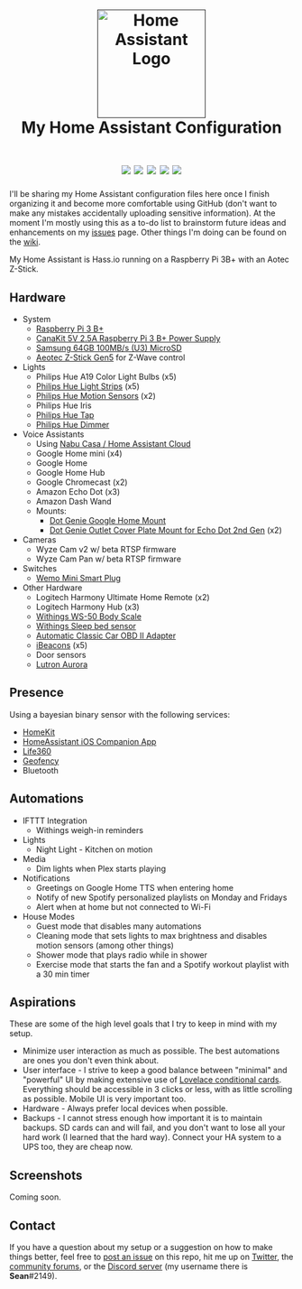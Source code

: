 <h1 align="center">
  <a name="logo" href=""><img src="https://raw.githubusercontent.com/home-assistant/home-assistant-assets/master/logo-round-192x192.png" alt="Home Assistant Logo" width="192"></a>
  <br>
  My Home Assistant Configuration
</h1>

<h1 align="center">
<img src="https://img.shields.io/badge/HA--Version-0.95.4-brightgreen.svg"/> <img src="https://img.shields.io/maintenance/yes/2019.svg"/> <img src="https://img.shields.io/github/commit-activity/y/SeanPM5/homeassistant-config.svg"/> <img src="https://img.shields.io/github/last-commit/SeanPM5/homeassistant-config.svg?style=plasticr"/> <img src="https://img.shields.io/github/issues/SeanPM5/homeassistant-config.svg"/>
</h1>

I'll be sharing my Home Assistant configuration files here once I finish organizing it and become more comfortable using GitHub (don't want to make any mistakes accidentally uploading sensitive information). At the moment I'm mostly using this as a to-do list to brainstorm future ideas and enhancements on my [issues](https://github.com/SeanPM5/homeassistant-config/issues) page. Other things I'm doing can be found on the [wiki](https://github.com/SeanPM5/homeassistant-config/wiki).

My Home Assistant is Hass.io running on a Raspberry Pi 3B+ with an Aotec Z-Stick.

## Hardware
* System
  * [Raspberry Pi 3 B+](https://www.amazon.com/dp/B07BDR5PDW/)
  * [CanaKit 5V 2.5A Raspberry Pi 3 B+ Power Supply](https://www.amazon.com/CanaKit-Raspberry-Supply-Adapter-Listed/dp/B00MARDJZ4/)
  * [Samsung 64GB 100MB/s (U3) MicroSD](https://www.amazon.com/gp/product/B06XX29S9Q/)
  * [Aeotec Z-Stick Gen5](https://www.amazon.com/Aeotec-Z-Stick-Z-Wave-create-gateway/dp/B00X0AWA6E/) for Z-Wave control
* Lights
  * Philips Hue A19 Color Light Bulbs (x5)
  * [Philips Hue Light Strips](https://www.amazon.com/gp/product/B0167H33DU/) (x5)
  * [Philips Hue Motion Sensors](https://www.amazon.com/dp/B076MGK22M/) (x2)
  * Philips Hue Iris
  * [Philips Hue Tap](https://www.amazon.com/Philips-Hue-Batteries-Installation-Free-Exclusively/dp/B079P5H2WG/)
  * [Philips Hue Dimmer](https://www.amazon.com/Philips-Dimmer-Switch-Installation-Free-Exclusively/dp/B076MGKTGS/)
* Voice Assistants
  * Using [Nabu Casa / Home Assistant Cloud](https://www.nabucasa.com/)
  * Google Home mini (x4)
  * Google Home
  * Google Home Hub
  * Google Chromecast (x2)
  * Amazon Echo Dot (x3)
  * Amazon Dash Wand
  * Mounts:
    * [Dot Genie Google Home Mount](https://www.amazon.com/gp/product/B078JNBMDG/)
    * [Dot Genie Outlet Cover Plate Mount for Echo Dot 2nd Gen](https://www.amazon.com/gp/product/B0785FY482/) (x2)
* Cameras
  * Wyze Cam v2 w/ beta RTSP firmware
  * Wyze Cam Pan w/ beta RTSP firmware
* Switches
  * [Wemo Mini Smart Plug](https://www.amazon.com/gp/product/B01NBI0A6R/)
* Other Hardware
  * Logitech Harmony Ultimate Home Remote (x2)
  * Logitech Harmony Hub (x3)
  * [Withings WS-50 Body Scale](https://www.amazon.com/gp/product/B00BKRQ4E8/)
  * [Withings Sleep bed sensor](https://www.amazon.com/Withings-Nokia-Sleep-Temperature-Compatible/dp/B078Z1B34S)
  * [Automatic Classic Car OBD II Adapter](https://www.amazon.com/Automatic-Connected-Realtime-Diagnostics-Detection/dp/B01JRBQ9PC/)
  * [iBeacons](https://www.amazon.com/gp/product/B019G0VVZC/) (x5)
  * Door sensors
  * [Lutron Aurora](https://www.store.meethue.com/us/lutron-aurora-always-ready-smart-bulb-dimmer)

## Presence
Using a bayesian binary sensor with the following services:
* [HomeKit](https://www.home-assistant.io/components/homekit/)
* [HomeAssistant iOS Companion App](https://itunes.apple.com/us/app/home-assistant-companion/id1099568401)
* [Life360](https://www.home-assistant.io/components/life360/)
* [Geofency](https://www.home-assistant.io/components/geofency/)
* Bluetooth

## Automations
* IFTTT Integration
  * Withings weigh-in reminders
* Lights
  * Night Light - Kitchen on motion
* Media
  * Dim lights when Plex starts playing
* Notifications
  * Greetings on Google Home TTS when entering home
  * Notify of new Spotify personalized playlists on Monday and Fridays
  * Alert when at home but not connected to Wi-Fi
* House Modes
  * Guest mode that disables many automations
  * Cleaning mode that sets lights to max brightness and disables motion sensors (among other things)
  * Shower mode that plays radio while in shower
  * Exercise mode that starts the fan and a Spotify workout playlist with a 30 min timer

## Aspirations
These are some of the high level goals that I try to keep in mind with my setup.
* Minimize user interaction as much as possible. The best automations are ones you don't even think about.  
* User interface - I strive to keep a good balance between "minimal" and "powerful" UI by making extensive use of [Lovelace conditional cards](https://www.home-assistant.io/lovelace/conditional/). Everything should be accessible in 3 clicks or less, with as little scrolling as possible. Mobile UI is very important too. 
* Hardware - Always prefer local devices when possible.
* Backups - I cannot stress enough how important it is to maintain backups. SD cards can and will fail, and you don't want to lose all your hard work (I learned that the hard way). Connect your HA system to a UPS too, they are cheap now. 

## Screenshots
Coming soon.

## Contact
If you have a question about my setup or a suggestion on how to make things better, feel free to [post an issue](https://github.com/SeanPM5/homeassistant-config/issues) on this repo, hit me up on [Twitter](https://twitter.com/SeanM/), the [community forums](https://community.home-assistant.io/u/SeanM/), or the [Discord server](https://discord.gg/c5DvZ4e) (my username there is __Sean__#2149).

